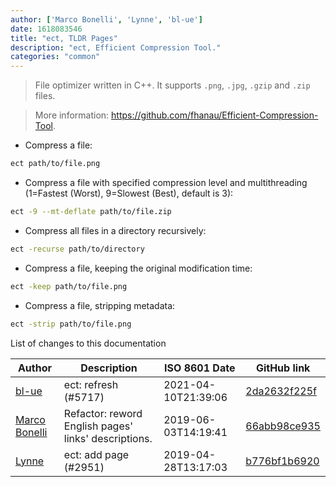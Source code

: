 ```yaml
---
author: ['Marco Bonelli', 'Lynne', 'bl-ue']
date: 1618083546
title: "ect, TLDR Pages"
description: "ect, Efficient Compression Tool."
categories: "common"
---
```

> File optimizer written in C++. It supports `.png`, `.jpg`, `.gzip` and `.zip` files.

> More information: <https://github.com/fhanau/Efficient-Compression-Tool>.

- Compress a file:

```bash
ect path/to/file.png
```

- Compress a file with specified compression level and multithreading (1=Fastest (Worst), 9=Slowest (Best), default is 3):

```bash
ect -9 --mt-deflate path/to/file.zip
```

- Compress all files in a directory recursively:

```bash
ect -recurse path/to/directory
```

- Compress a file, keeping the original modification time:

```bash
ect -keep path/to/file.png
```

- Compress a file, stripping metadata:

```bash
ect -strip path/to/file.png
```
List of changes to this documentation


Author | Description | ISO 8601 Date | GitHub link
------|-----|-----|-----
[bl-ue](mailto:54780737+bl-ue@users.noreply.github.com) | ect: refresh (#5717) | 2021-04-10T21:39:06 | [2da2632f225f](https://github.com/tldr-pages/tldr/commit/2da2632f225f7dc9ac501fe9806ec78e714ee30c)
[Marco Bonelli](mailto:marco@mebeim.net) | Refactor: reword English pages' links' descriptions. | 2019-06-03T14:19:41 | [66abb98ce935](https://github.com/tldr-pages/tldr/commit/66abb98ce935c0f4516bf30c4d6da72180d5a3ab)
[Lynne](mailto:lynne@lynnesbian.space) | ect: add page (#2951) | 2019-04-28T13:17:03 | [b776bf1b6920](https://github.com/tldr-pages/tldr/commit/b776bf1b69204675fe13efbed0e54fa16678e00f)

